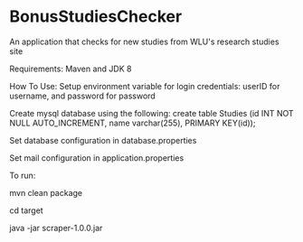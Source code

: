 # BonusStudiesChecker
An application that checks for new studies from WLU's research studies site

Requirements:
Maven and JDK 8

How To Use:
Setup environment variable for login credentials: userID for username, and password for password

Create mysql database using the following:
create table Studies (id INT NOT NULL AUTO_INCREMENT, 
                      name varchar(255), 
                      PRIMARY KEY(id));
                      
Set database configuration in database.properties

Set mail configuration in application.properties

To run:

mvn clean package

cd target

java -jar scraper-1.0.0.jar

